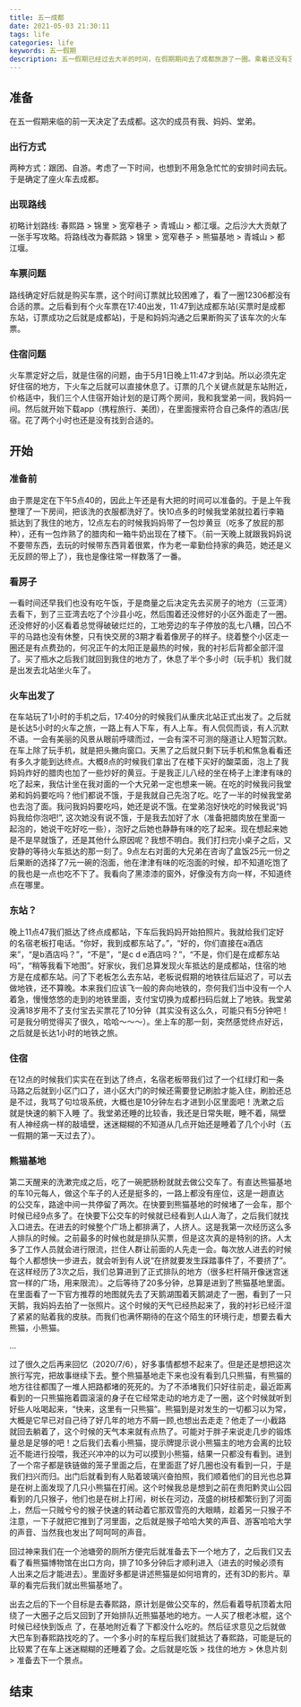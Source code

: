 ```yaml
---
title: 五一成都
date: 2021-05-03 21:30:11
tags: life
categories: life
keywords: 五一假期
description: 五一假期已经过去大半的时间，在假期期间去了成都旅游了一圈。乘着还没有忘记所有的事情，记录一下这个成都之旅的流水日记^.^
---
```


## 准备

在五一假期来临的前一天决定了去成都。这次的成员有我、妈妈、堂弟。

### 出行方式

两种方式：跟团、自游。考虑了一下时间，也想到不用急急忙忙的安排时间去玩。于是确定了座火车去成都。

### 出现路线

初略计划路线: 春熙路 > 锦里 > 宽窄巷子 > 青城山 > 都江堰。之后沙大大贡献了一张手写攻略。将路线改为春熙路 > 锦里 > 宽窄巷子 > 熊猫基地 > 青城山 > 都江堰。 

### 车票问题

路线确定好后就是购买车票，这个时间订票就比较困难了，看了一圈12306都没有合适的票。之后看到有个火车票在17:40出发，11:47到达成都东站(买票时是成都东站，订票成功之后就是成都站)，于是和妈妈沟通之后果断购买了该车次的火车票。

### 住宿问题

火车票定好之后，就是住宿的问题，由于5月1日晚上11:47才到站。所以必须先定好住宿的地方，下火车之后就可以直接休息了。订票的几个关键点就是东站附近，价格适中，我们三个人住宿开始计划的是订两个房间，我和我堂弟一间，我妈妈一间。然后就开始下载app（携程旅行、美团），在里面搜索符合自己条件的酒店/民宿。花了两个小时也还是没有找到合适的。

## 开始

### 准备前

由于票是定在下午5点40的，因此上午还是有大把的时间可以准备的。于是上午我整理了一下房间，把该洗的衣服都洗好了。快10点多的时候我堂弟就拉着行李箱抵达到了我住的地方，12点左右的时候我妈妈带了一包炒黄豆（吃多了放屁的那种），还有一包炸熟了的腊肉和一箱牛奶出现在了楼下。（前一天晚上就跟我妈妈说不要带东西，去玩的时候带东西背着很累，作为老一辈勤俭持家的典范，她还是义无反顾的带上了），我也是像往常一样数落了一番。

### 看房子

一看时间还早我们也没有吃午饭，于是商量之后决定先去买房子的地方（三亚湾）去看下，到了三亚湾去吃了个沙县小吃，然后围着还没修好的小区外面走了一圈。还没修好的小区看着总觉得破破烂烂的，工地旁边的车子停放的乱七八糟，凹凸不平的马路也没有休整，只有快交房的3期才看着像房子的样子。绕着整个小区走一圈还是有点费劲的，何况正午的太阳正是最热的时候，我的衬衫后背都全部汗湿了。买了瓶水之后我们就回到我住的地方了，休息了半个多小时（玩手机）我们就是出发去北站坐火车了。

### 火车出发了

在车站玩了1小时的手机之后，17:40分的时候我们从重庆北站正式出发了。之后就是长达5小时的火车之旅，一路上有人下车，有人上车。有人侃侃而谈，有人沉默不语。一会有美丽的风景从眼前呼啸而过，一会有深不可测的隧道让人短暂沉默。在车上除了玩手机，就是把头撇向窗口。天黑了之后就只剩下玩手机和焦急看看还有多久才能到达终点。大概8点的时候我们拿出了在楼下买好的酸菜面，泡上了我妈妈炸好的腊肉也加了一些炒好的黄豆。于是我正儿八经的坐在椅子上津津有味的吃了起来，我估计坐在我对面的一个大兄弟一定也想来一碗。在吃的时候我问我堂弟和妈妈要吃吗？他们都说不饿，于是我就自己先泡了吃。吃了一半的时候我堂弟也去泡了面。我问我妈妈要吃吗，她还是说不饿。在堂弟泡好快吃的时候我说“妈妈我给你泡吧!”, 这次她没有说不饿，于是我去加好了水（准备把腊肉放在里面一起泡的，她说干吃好吃一些），泡好之后她也静静有味的吃了起来。现在想起来她是不是早就饿了，还是其他什么原因呢？我想不明白。我们打扫完小桌子之后，又安静的等待火车抵达的那一刻了。9点左右对面的大兄弟在咨询了盒饭25元一份之后果断的选择了7元一碗的泡面，他在津津有味的吃泡面的时候，却不知道吃饱了的我也是一点也吃不下了。我看向了黑漆漆的窗外，好像没有方向一样，不知道终点在哪里。

### 东站？

晚上11点47我们抵达了终点成都站，下车后我妈妈开始拍照片。我就给我们定好的名宿老板打电话。“你好，我到成都东站了。”，“好的，你们直接在a酒店来”，“是b酒店吗？”，“不是”，“是c d e酒店吗？”，“不是，你们是在成都东站吗”，“稍等我看下地图”。好家伙，我们总算发现火车抵达的是成都站，住宿的地方是在成都东站。问了下老板怎么去东站，老板说假期的地铁往后延迟了，可以去做地铁，还不算晚。本来我们应该飞一般的奔向地铁的，奈何我们当中没有一个人着急，慢慢悠悠的走到的地铁里面，支付宝切换为成都扫码后就上了地铁。我堂弟没满18岁用不了支付宝去买票花了10分钟（其实没有这么久，可能只有5分钟吧！可是我分明觉得买了很久，哈哈～～～）。坐上车的那一刻，突然感觉终点好远，之后就是长达1小时的地铁之旅。

### 住宿

在12点的时候我们实实在在到达了终点，名宿老板带我们过了一个红绿灯和一条马路之后就到小区门口了，进小区大门的时候还需要登记刷脸才能入住，刷脸还总是不过，我骂了句垃圾系统，大概也是10分钟左右才进到小区里面吧！洗漱之后就是快速的躺下入睡 了。我堂弟还睡的比较香，我还是日常失眠，睡不着，隔壁有人神经病一样的敲墙壁，迷迷糊糊的不知道从几点开始还是睡着了几个小时（五一假期的第一天过去了）。

### 熊猫基地

第二天醒来的洗漱完成之后，吃了一碗肥肠粉就就去做公交车了。有直达熊猫基地的车10元每人，做这个车子的人还是挺多的，一路上都没有座位，这是一趟直达的公交车，路途中间一共停留了两次。在快要到熊猫基地的时候堵了一会车，那个时候已经9点多了。在快要下公交车的时候就已经看到人山人海了，之后我们就找入口进去。在进去的时候整个广场上都排满了，人挤人。这是我第一次经历这么多人排队的时候。之前最多的时候也就是排队买票，但是这次真的是特别的挤。人太多了工作人员就会进行限流，拦住人群让前面的人先走一会。每次放人进去的时候每个人都想快一步进去，就会听到有人说“在挤就要发生踩踏事件了，不要挤了”。在这样经历了3次之后，我们总算进到了正式排队的地方（很多栏杆隔开像迷宫迷宫一样的广场，用来限流）。之后等待了20多分钟，总算是进到了熊猫基地里面。在里面看了一下官方推荐的地图就先去了天鹅湖围着天鹅湖走了一圈，看到了一只天鹅，我妈妈去拍了一张照片。这个时候的天气已经热起来了，我的衬衫已经汗湿了紧紧的贴着我的皮肤。而我们也满怀期待的在这个陌生的环境行走，想要去看大熊猫，小熊猫。

...

过了很久之后再来回忆（2020/7/6），好多事情都想不起来了。但是还是想把这次旅行写完，把故事继续下去。整个熊猫基地走下来也没有看到几只熊猫，有熊猫的地方往往都围了一堆人把路都堵的死死的。为了不添堵我们只好往前走，最近距离看到的一只熊猫拖着圆滚滚的身子在它经常走动的地方走了一圈，这个时候就听到好些人吆喝起来，“快来，这里有一只熊猫”。熊猫到是对发生的一切都习以为常，大概是它早已对自己待了好几年的地方不屑一顾,也想出去走走？他走了一小截路就回去躺着了，这个时候的天气本来就有点热了。可能对于胖子来说走几步的锻炼量总是足够的吧！之后我们去看小熊猫，提示牌提示说小熊猫主的地方会离的比较近不能进行投喂，我还兴冲冲的以为可以摸到小熊猫，结果一只都没有看到。进到了一个帘子都是铁链做的笼子里面之后，在里面逛了好几圈也没有看到一只，于是我们扫兴而归。出门后就看到有人贴着玻璃兴奋拍照，我们顺着他们的目光也总算是在树上面发现了几只小熊猫在打闹。这个时候我总是想到之前在贵阳黔灵山公园看到的几只猴子，他们也是在树上打闹，树长在河边，茂盛的树枝都繁衍到了河面上，然后一只贼兮兮的猴子快速的转动着它那双雪亮的大眼睛，趁着另一只猴子不注意，一下子就把它推到了河里面，之后就是猴子哈哈大笑的声音、游客哈哈大学的声音、当然我也发出了呵呵呵的声音。

回过神来我们在一个池塘旁的厕所方便完后就准备去下一个地方了，之后我们又去看了看熊猫博物馆在出口方向，排了10多分钟后才顺利进入（进去的时候必须有人出来之后才能进去）。里面好多都是讲述熊猫是如何培育的，还有3D的影片。草草的看完后我们就出熊猫基地了。

出去之后的下一个目标是去春熙路，原计划是做公交车的，然后看着导航顶着太阳绕了一大圈子之后又回到了开始排队近熊猫基地的地方。一人买了根老冰棍，这个时候已经快到饭点 了，在基地附近看了下都没什么吃的。然后征求意见之后就做大巴车到春熙路找吃的了。一个多小时的车程后我们就抵达了春熙路，可能是玩的比较累了在车上迷迷糊糊的还睡着了会。之后就是吃饭 > 找住的地方 > 休息片刻 > 准备去下一个景点。

## 结束